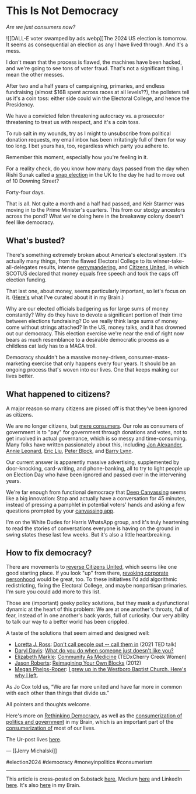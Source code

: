 # This Is Not Democracy

*Are we just consumers now?* 

![[DALL-E voter swamped by ads.webp]]The 2024 US election is tomorrow. It seems as consequential an election as any I have lived through. And it's a mess. 

I don't mean that the process is flawed, the machines have been hacked, and we're going to see tons of voter fraud. That's not a significant thing. I mean the other messes. 

After two and a half years of campaigning, primaries, and endless fundraising (almost $16B spent across races at all levels??), the pollsters tell us it's a coin toss: either side could win the Electoral College, and hence the Presidency. 

We have a convicted felon threatening autocracy vs. a prosecutor threatening to treat us with respect, and it's a coin toss. 

To rub salt in my wounds, try as I might to unsubscribe from political donation requests, my email inbox has been irritatingly full of them for way too long. I bet yours has, too, regardless which party you adhere to. 

Remember this moment, especially how you're feeling in it. 

For a reality check, do you know how many days passed from the day when Rishi Sunak called a [snap election](https://en.wikipedia.org/wiki/2024_United_Kingdom_general_election) in the UK to the day he had to move out of 10 Downing Street? 

Forty-four days. 

That is all. Not quite a month and a half had passed, and Keir Starmer was moving in to the Prime Minister's quarters. This from our stodgy ancestors across the pond? What we're doing here in the breakaway colony doesn't feel like democracy. 

## What's busted?

There's something extremely broken about America's electoral system. It's actually many things, from the flawed Electoral College to its winner-take-all-delegates results, intense [gerrymandering](https://bra.in/6pxJmK), and [Citizens United](http://en.wikipedia.org/wiki/Citizens_United_v._Federal_Election_Commission), in which SCOTUS declared that money equals free speech and took the caps off election funding. 

That last one, about money, seems particularly important, so let's focus on it. ([Here's](https://bra.in/8qnwm9) what I've curated about it in my Brain.)

Why are our elected officials badgering us for large sums of money constantly? Why do they have to devote a significant portion of their time between elections fundraising? Do we really think large sums of money come without strings attached? In the US, money talks, and it has drowned out our democracy. This election exercise we're near the end of right now bears as much resemblance to a desirable democratic process as a childless cat lady has to a MAGA troll. 

Democracy shouldn't be a massive money-driven, consumer-mass-marketing exercise that only happens every four years. It should be an ongoing process that's woven into our lives. One that keeps making our lives better. 
## What happened to citizens? 

A major reason so many citizens are pissed off is that they've been ignored as citizens. 

We are no longer citizens, but [mere consumers](https://bra.in/8vBzBa). Our role as consumers of government is to "pay" for government through donations and votes, not to get involved in actual governance, which is so messy and time-consuming. Many folks have written passionately about this, including [Jon Alexander](https://www.amazon.com/Citizens-Why-Key-Fixing-Everything-ebook/dp/B09QLP74TC/jerrymichalskisr), [Annie Leonard](https://www.amazon.com/Citizens-Why-Key-Fixing-Everything-ebook/dp/B09QLP74TC/jerrymichalskisr), [Eric Liu](https://www.theatlantic.com/politics/archive/2012/05/democracy-is-for-amateurs-why-we-need-more-citizen-citizens/256818/), [Peter Block](https://bra.in/7jQgPm), and [Barry Lynn](https://www.youtube.com/watch?v=dHyzZ0_Le30). 

Our current answer is apparently massive advertising, supplemented by door-knocking, card-writing, and phone-banking, all to try to light people up on Election Day who have been ignored and passed over in the intervening years. 

We're far enough from functional democracy that [Deep Canvassing](https://bra.in/6pJ8Lg) seems like a big innovation: Stop and actually have a conversation for 45 minutes, instead of pressing a pamphlet in potential voters' hands and asking a few questions prompted by your [canvassing app](https://theconnector.substack.com/p/slouching-to-election-day-with-minivan).  

I'm on the White Dudes for Harris WhatsApp group, and it's truly heartening to read the stories of conversations everyone is having on the ground in swing states these last few weeks. But it's also a little heartbreaking. 
## How to fix democracy?

There are movements to [reverse Citizens United](https://bra.in/6j4yBG), which seems like one good starting place. If you look "up" from there, [revoking corporate personhood](https://bra.in/3qnwm9) would be great, too. To these initiatives I'd add algorithmic redistricting, fixing the Electoral College, and maybe nonpartisan primaries. I'm sure you could add more to this list. 

Those are (important) geeky policy solutions, but they mask a dysfunctional dynamic at the heart of this problem: We are at one another's throats, full of fear, instead of in one another's back yards, full of curiosity. Our very ability to talk our way to a better world has been crippled. 

A taste of the solutions that seem aimed and designed well: 

- [Loretta J. Ross](https://en.wikipedia.org/wiki/Loretta_Ross): [Don't call people out -- call them in](https://www.youtube.com/watch?v=xw_720iQDss) (2021 TED talk) 
- [Daryl Davis](https://en.wikipedia.org/wiki/Daryl_Davis): [What do you do when someone just doesn't like you?](https://www.youtube.com/watch?v=Y4gly9n9RBo) 
- [Elizabeth Markle](https://www.linkedin.com/in/elizabeth-markle-0918ab47/): [Community As Medicine](https://www.youtube.com/watch?v=cyNLd746V_o) (TEDxCherry Creek Women) 
- [Jason Roberts](https://www.linkedin.com/in/jason-roberts-5780863/): [Reimagining Your Own Blocks](http://www.youtube.com/watch?v=Iciuh5pbnsI) (2012) 
- [Megan Phelps-Roper](https://en.wikipedia.org/wiki/Megan_Phelps-Roper): [I grew up in the Westboro Baptist Church. Here's why I left](https://www.youtube.com/watch?v=bVV2Zk88beY). 

As Jo Cox told us, “We are far more united and have far more in common with each other than things that divide us.” 

All pointers and thoughts welcome. 

Here's more on [Rethinking Democracy](https://bra.in/4pWwgo), as well as the [consumerization of politics and government](https://bra.in/2qaQGE) in my Brain, which is an important part of the [consumerization of](https://bra.in/2joMDY) most of our lives. 

The Ur-post lives [here](https://wiki.openglobalmind.com/projects/jerry's_nuggets/this_is_not_democracy). 

— [[Jerry Michalski]] 

#election2024 #democracy #moneyinpolitics #consumerism 

--- 
This article is cross-posted on Substack [here](https://open.substack.com/pub/rethinkconstraints/p/this-is-not-democracy?r=1173&utm_campaign=post&utm_medium=web&showWelcomeOnShare=true), Medium [here](https://jerrymichalski.medium.com/this-is-not-democracy-8c7146173b9c) and LinkedIn [here](https://www.linkedin.com/pulse/democracy-jerry-michalski-tecwc). It's also [here](https://bra.in/8jXmQy) in my Brain. 